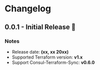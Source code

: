 # Changelog

## 0.0.1 - Initial Release 🎉

### Notes

- Release date: **(xx, xx 20xx)**
- Supported Terraform version: **v1.x**
- Support Consul-Terraform-Sync: **v0.6.0**
